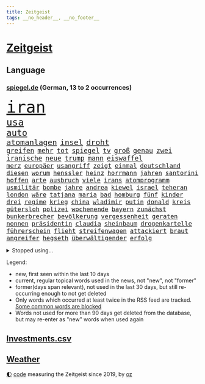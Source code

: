```yaml
---
title: Zeitgeist
tags: __no_header__, __no_footer__
---
```


# [Zeitgeist](https://oliz.io/zeitgeist/)

## Language

<h3><a href="https://www.spiegel.de" target="_blank">spiegel.de</a> (German, 13 to 2 occurrences)</h3>
<p style="font-family:monospace">
<span style="font-size:32pt"><a href="news_links.html#iran" class="current">iran</a></span>
<br>
<span style="font-size:19pt"><a href="news_links.html#usa" class="current">usa</a></span>
<br>
<span style="font-size:17pt"><a href="news_links.html#auto" class="current">auto</a></span>
<br>
<span style="font-size:15pt"><a href="news_links.html#atomanlagen" class="new">atomanlagen</a></span>
<span style="font-size:15pt"><a href="news_links.html#insel" class="current">insel</a></span>
<span style="font-size:15pt"><a href="news_links.html#droht" class="current">droht</a></span>
<br>
<span style="font-size:13pt"><a href="news_links.html#greifen" class="current">greifen</a></span>
<span style="font-size:13pt"><a href="news_links.html#mehr" class="current">mehr</a></span>
<span style="font-size:13pt"><a href="news_links.html#tot" class="current">tot</a></span>
<span style="font-size:13pt"><a href="news_links.html#spiegel" class="current">spiegel</a></span>
<span style="font-size:13pt"><a href="news_links.html#tv" class="current">tv</a></span>
<span style="font-size:13pt"><a href="news_links.html#groß" class="current">groß</a></span>
<span style="font-size:13pt"><a href="news_links.html#genau" class="current">genau</a></span>
<span style="font-size:13pt"><a href="news_links.html#zwei" class="current">zwei</a></span>
<span style="font-size:13pt"><a href="news_links.html#iranische" class="current">iranische</a></span>
<span style="font-size:13pt"><a href="news_links.html#neue" class="current">neue</a></span>
<span style="font-size:13pt"><a href="news_links.html#trump" class="current">trump</a></span>
<span style="font-size:13pt"><a href="news_links.html#mann" class="current">mann</a></span>
<span style="font-size:13pt"><a href="news_links.html#eiswaffel" class="new">eiswaffel</a></span>
<br>
<span style="font-size:12pt"><a href="news_links.html#merz" class="current">merz</a></span>
<span style="font-size:12pt"><a href="news_links.html#europäer" class="current">europäer</a></span>
<span style="font-size:12pt"><a href="news_links.html#usangriff" class="new">usangriff</a></span>
<span style="font-size:12pt"><a href="news_links.html#zeigt" class="current">zeigt</a></span>
<span style="font-size:12pt"><a href="news_links.html#einmal" class="current">einmal</a></span>
<span style="font-size:12pt"><a href="news_links.html#deutschland" class="current">deutschland</a></span>
<span style="font-size:12pt"><a href="news_links.html#diesen" class="current">diesen</a></span>
<span style="font-size:12pt"><a href="news_links.html#worum" class="current">worum</a></span>
<span style="font-size:12pt"><a href="news_links.html#henssler" class="new">henssler</a></span>
<span style="font-size:12pt"><a href="news_links.html#heinz" class="current">heinz</a></span>
<span style="font-size:12pt"><a href="news_links.html#horrmann" class="new">horrmann</a></span>
<span style="font-size:12pt"><a href="news_links.html#jahren" class="current">jahren</a></span>
<span style="font-size:12pt"><a href="news_links.html#santorini" class="new">santorini</a></span>
<span style="font-size:12pt"><a href="news_links.html#hoffen" class="current">hoffen</a></span>
<span style="font-size:12pt"><a href="news_links.html#arte" class="current">arte</a></span>
<span style="font-size:12pt"><a href="news_links.html#ausbruch" class="current">ausbruch</a></span>
<span style="font-size:12pt"><a href="news_links.html#viele" class="current">viele</a></span>
<span style="font-size:12pt"><a href="news_links.html#irans" class="current">irans</a></span>
<span style="font-size:12pt"><a href="news_links.html#atomprogramm" class="current">atomprogramm</a></span>
<span style="font-size:12pt"><a href="news_links.html#usmilitär" class="current">usmilitär</a></span>
<span style="font-size:12pt"><a href="news_links.html#bombe" class="current">bombe</a></span>
<span style="font-size:12pt"><a href="news_links.html#jahre" class="current">jahre</a></span>
<span style="font-size:12pt"><a href="news_links.html#andrea" class="current">andrea</a></span>
<span style="font-size:12pt"><a href="news_links.html#kiewel" class="new">kiewel</a></span>
<span style="font-size:12pt"><a href="news_links.html#israel" class="current">israel</a></span>
<span style="font-size:12pt"><a href="news_links.html#teheran" class="current">teheran</a></span>
<span style="font-size:12pt"><a href="news_links.html#london" class="current">london</a></span>
<span style="font-size:12pt"><a href="news_links.html#wäre" class="current">wäre</a></span>
<span style="font-size:12pt"><a href="news_links.html#tatjana" class="new">tatjana</a></span>
<span style="font-size:12pt"><a href="news_links.html#maria" class="current">maria</a></span>
<span style="font-size:12pt"><a href="news_links.html#bad" class="current">bad</a></span>
<span style="font-size:12pt"><a href="news_links.html#homburg" class="new">homburg</a></span>
<span style="font-size:12pt"><a href="news_links.html#fünf" class="current">fünf</a></span>
<span style="font-size:12pt"><a href="news_links.html#kinder" class="current">kinder</a></span>
<span style="font-size:12pt"><a href="news_links.html#drei" class="current">drei</a></span>
<span style="font-size:12pt"><a href="news_links.html#regime" class="current">regime</a></span>
<span style="font-size:12pt"><a href="news_links.html#krieg" class="current">krieg</a></span>
<span style="font-size:12pt"><a href="news_links.html#china" class="current">china</a></span>
<span style="font-size:12pt"><a href="news_links.html#wladimir" class="current">wladimir</a></span>
<span style="font-size:12pt"><a href="news_links.html#putin" class="current">putin</a></span>
<span style="font-size:12pt"><a href="news_links.html#donald" class="current">donald</a></span>
<span style="font-size:12pt"><a href="news_links.html#kreis" class="current">kreis</a></span>
<span style="font-size:12pt"><a href="news_links.html#gütersloh" class="new">gütersloh</a></span>
<span style="font-size:12pt"><a href="news_links.html#polizei" class="current">polizei</a></span>
<span style="font-size:12pt"><a href="news_links.html#wochenende" class="current">wochenende</a></span>
<span style="font-size:12pt"><a href="news_links.html#bayern" class="current">bayern</a></span>
<span style="font-size:12pt"><a href="news_links.html#zunächst" class="current">zunächst</a></span>
<span style="font-size:12pt"><a href="news_links.html#bunkerbrecher" class="new">bunkerbrecher</a></span>
<span style="font-size:12pt"><a href="news_links.html#bevölkerung" class="current">bevölkerung</a></span>
<span style="font-size:12pt"><a href="news_links.html#vergessenheit" class="current">vergessenheit</a></span>
<span style="font-size:12pt"><a href="news_links.html#geraten" class="current">geraten</a></span>
<span style="font-size:12pt"><a href="news_links.html#nonnen" class="new">nonnen</a></span>
<span style="font-size:12pt"><a href="news_links.html#präsidentin" class="current">präsidentin</a></span>
<span style="font-size:12pt"><a href="news_links.html#claudia" class="current">claudia</a></span>
<span style="font-size:12pt"><a href="news_links.html#sheinbaum" class="current">sheinbaum</a></span>
<span style="font-size:12pt"><a href="news_links.html#drogenkartelle" class="new">drogenkartelle</a></span>
<span style="font-size:12pt"><a href="news_links.html#führerschein" class="current">führerschein</a></span>
<span style="font-size:12pt"><a href="news_links.html#flieht" class="current">flieht</a></span>
<span style="font-size:12pt"><a href="news_links.html#streifenwagen" class="new">streifenwagen</a></span>
<span style="font-size:12pt"><a href="news_links.html#attackiert" class="current">attackiert</a></span>
<span style="font-size:12pt"><a href="news_links.html#braut" class="new">braut</a></span>
<span style="font-size:12pt"><a href="news_links.html#angreifer" class="current">angreifer</a></span>
<span style="font-size:12pt"><a href="news_links.html#hegseth" class="current">hegseth</a></span>
<span style="font-size:12pt"><a href="news_links.html#überwältigender" class="new">überwältigender</a></span>
<span style="font-size:12pt"><a href="news_links.html#erfolg" class="current">erfolg</a></span>
</p>
<details>
<summary>Stopped using...</summary>
<p class="former" style="font-size:12pt">
bank(1705) nachfolge(1705) vfl(1705) dauerhaft(1704) leichter(1704) vergeben(1704) beschreibt(1703) empörung(1703) 2021(1702) diskutieren(1702) durchsucht(1702) müsse(1702) reich(1702) positiv(1701) punkte(1701) warentest(1701) aussage(1699) bestimmte(1699) lindner(1699) livestream(1699) obama(1699) pflege(1699) schiff(1699) amerikaner(1698) amsterdam(1698) guter(1698) kämpfe(1698) prinz(1698) riss(1698) beispielen(1697) eintracht(1697) fdpchef(1697) karl(1697) kolumnist(1697) kraftvoll(1697) lauterbach(1697) literatur(1697) müller(1697) solle(1697) who(1697) befürchten(1696) generalsekretär(1696) hotel(1696) untersagt(1696) wirken(1696) forderte(1695) hieß(1695) jedenfalls(1695) anteil(1694) schwarze(1694) allianz(1693) gemeinsamen(1693) gestellt(1693) west(1693) öffentlichkeit(1693) anlass(1692) hölle(1692) verbreitet(1692) wolle(1692) entsetzt(1690) geldstrafe(1690) projekt(1690) unbedingt(1690) 10(1689) lieben(1689) online(1689) parteien(1689) anbieter(1688) athleten(1687) heil(1687) schottland(1687) entscheidenden(1686) i(1686) offiziellen(1686) restaurants(1686) system(1686) brite(1685) klären(1685) genauso(1684) meist(1684) half(1683) juristisch(1682) mieten(1682) polnische(1682) dran(1681) herr(1681) lücke(1680) affäre(1679) beschlagnahmt(1679) holocaust(1679) sendung(1678) spitzenreiter(1678) spüren(1678) belegen(1677) trauert(1675) richard(1674) bundesverfassungsgericht(1673) bisherigen(1671) verkehr(1670) sportler(1668) unterdessen(1663) zeigten(1659) kandidatur(1657) startup(1648) leiter(1612) diagnose(1590) öffnet(1589) sahra(1559) wagenknecht(1559) gebeten(1522) finanziert(1498) abgegeben(1470) serbien(1459) volk(1441) verurteilung(1413) konzerns(1399) erkrankte(1388) gewohnt(1370) schulden(1344) älteste(1338) lädt(1318) magazin(1313) verteidiger(1307) ausgeben(1303) loch(1281) kanzlers(1257) propaganda(1251) symbol(1250) ben(1241) spektakel(1241) spaltung(1225) einheit(1222) helikopter(1221) fake(1216) heißen(1210) brüder(1203) terror(1193) 34(1172) eingetroffen(1171) unterliegt(1119) politisches(1116) konzerte(1113) dänischen(1103) kaffee(1093) youtube(1091) andrew(1082) neustart(1080) gegenwart(1079) 16jähriger(1069) verstoßen(1067) schwächelt(1061) ähnlichen(1056) digitale(1053) globalen(1044) offizielle(1036) giorgia(1030) antarktis(1016) kommunikation(1001) ersetzt(995) begegnung(985) psychologin(982) wählt(977) überraschenden(973) eric(945) gesprengt(933) böhmermann(932) überlebende(920) größeren(903) jahresbeginn(903) hinnehmen(901) verwendet(897) rammt(894) jung(885) passanten(880) islamistischen(863) filmen(853) schöner(847) vermeintliche(845) rechtspopulisten(825) fließen(817) betreiben(815) betrunkener(800) massenhaft(776) beine(773) auffällig(758) parteitag(758) auswirken(752) kane(752) schlagabtausch(747) schönsten(746) drastische(721) rechtsextremer(721) schuldenbremse(712) weisen(704) pass(701) auswahl(700) csuchef(698) besiegen(692) lagen(686) metropole(684) islamistische(677) vergangene(676) forschern(673) metern(665) verkehrsunfall(653) trendwende(651) generalbundesanwalt(635) gewechselt(634) fußballfans(632) 76(628) reformiert(626) spdgeneralsekretär(625) auftritte(622) qualifikation(621) fehlte(619) zurückhaltend(617) strafgerichtshof(615) taucht(603) bist(602) begründet(599) nächte(598) terrororganisation(584) dokument(581) mohammad(580) via(578) wild(578) klingen(577) signalisiert(563) aufwand(559) verschaffen(558) robbie(547) bundestagswahl(544) demnächst(542) größe(536) dorthin(533) guardiola(531) billie(528) giftige(525) geschützt(524) nicole(521) vincent(520) pep(515) begegnen(511) gesetzliche(503) wettkampf(502) anhörung(498) kinos(495) sächsische(494) elton(489) abgewiesen(484) konzept(484) plänen(479) verbotene(478) sportlichen(469) verzögern(469) raf(468) gefeuert(465) befragt(462) ranking(462) apples(460) höchstwert(454) kreativ(454) lüge(452) outfits(447) überlassen(447) jamal(446) musiala(446) jacht(445) dominanz(444) ersatz(444) pole(442) abgrund(440) vorschriften(433) ausprobiert(427) größtes(424) entlassung(422) escooter(422) bedingung(420) gesenkt(420) einheimische(416) prägt(414) engel(412) ablauf(408) gezielten(402) klug(402) spdspitze(402) kehren(399) entgeht(398) bmw(396) kryptowährung(396) jeweiligen(394) 28jährige(389) heimspiel(384) schlacht(383) schütze(382) brutalen(381) heimatstadt(380) begeisterung(379) geteilt(379) azubis(377) nirgendwo(374) regensburg(374) stehe(369) jubel(367) tourist(367) albanien(365) ordnete(365) basel(361) esken(361) gemeint(361) neuestes(361) fitness(360) beschweren(354) warnte(354) gebissen(351) urteile(351) wussten(351) harris(350) rückblick(349) stream(348) umsatz(346) toben(342) gekämpft(340) interaktiven(340) jemanden(339) reihen(339) moderierte(338) bekamen(336) wanderer(336) fitnessstudio(335) gemeinsames(335) ryanair(333) attestiert(328) erkunden(326) wildnis(325) verkörpert(322) abnehmspritzen(320) starkem(319) vorgeschlagen(319) ansehen(318) anrichten(314) bundesnetzagentur(312) merkt(311) lächerlich(310) verzweifelt(309) adele(307) northvolt(307) ausgestattet(305) verließ(305) ahmed(304) einigkeit(299) aktionäre(298) allzu(298) lautet(297) 29jährige(296) traditionelle(296) verfolgungsjagd(294) vermeidet(294) wolf(292) bach(290) signale(287) kapital(286) weitermachen(284) schnäppchen(283) übernahm(283) khan(282) pate(282) júnior(280) witze(279) dürr(278) gelangt(278) spieltag(273) tolle(270) trieb(270) bezichtigt(268) krebserkrankung(268) anlässlich(264) beschimpfte(262) liam(262) mitarbeiterinnen(262) usbundesstaaten(262) code(261) bastelt(259) geschenke(259) 2500(258) kabel(258) scheidende(257) 02(256) stimmten(256) esc(255) eberl(253) dieter(252) direkte(252) blume(250) königreich(250) skispringen(250) günstigen(248) rockstar(246) zählen(245) eilt(244) frisur(244) fröhliche(243) häme(243) weh(241) erpresser(239) exemplar(238) fische(238) antisemitischen(237) brett(236) laufenden(236) raphael(235) sportdirektor(234) apps(233) designierte(231) anderswo(230) pink(228) euch(227) getrennt(227) trends(227) zusammenarbeiten(227) johannes(226) manipulieren(226) französischer(225) größeres(225) natogeneralsekretär(225) fortan(224) gary(224) exporte(223) dunkelheit(221) gestimmt(221) moore(218) radikal(218) holocaustüberlebende(217) millionenbetrag(216) grab(215) schlappe(215) tarife(215) pyrotechnik(214) uhaft(214) andrij(211) beleg(211) android(210) bekomme(207) inmitten(207) exchef(206) konzernen(206) zufriedenheit(206) kongress(203) kurden(203) ruhen(203) lopez(201) unbekannter(201) unterdrückung(200) beschwerde(198) dienste(195) entgleist(195) unsichere(195) queeren(194) repräsentantenhaus(194) wehtun(193) berücksichtigt(192) fraktionschef(192) stärkung(192) unheimliche(192) gegeneinander(191) wirtschaftsweisen(191) prozentpunkte(190) 57(189) onlyfans(188) pompeji(187) rechtsradikalen(185) amtseinführung(184) scholz'(184) ausfällen(183) apotheke(181) leiten(181) befreiung(180) baugenehmigungen(179) nachtklub(178) zusammengetragen(178) schwacher(177) strafgerichtshofs(177) sämtliche(177) vereinigte(177) argument(176) befragung(176) models(176) derselben(175) schiffsunglück(175) mexikanische(174) sorgerecht(172) wunde(171) aufbruchstimmung(170) großbank(170) preiserhöhungen(168) tabelle(168) begriffen(167) fbichef(167) verunglücken(167) absetzung(165) affront(165) kannten(165) bewusstlos(163) schlagzeuger(163) feuern(161) heide(161) lüneburger(161) faktoren(160) kanadas(160) rezepte(160) diagnostiziert(159) skurrile(159) zeitdruck(159) empfehlen(157) konzepte(157) mythos(157) standards(157) verhandlung(157) institution(156) op(156) 14jähriger(155) boni(155) kaninchen(155) kriegt(155) produktionen(155) tafeln(155) gedrängt(154) natochef(154) usbehörde(153) wiener(153) bayrou(152) farage(152) françois(152) iphone(152) tatverdacht(152) wonach(152) law(151) alsharaa(150) beliebtes(149) überstehen(149) familiengeschichte(148) luke(148) täters(148) fahrten(147) petersplatz(147) pontifex(147) schärfere(147) nigel(146) treu(146) unsicherheiten(146) veränderung(146) abziehen(145) diät(145) schwede(145) partys(144) skandale(144) vorteil(144) wiederholten(144) mund(143) nächstenliebe(143) testament(141) trinkwasser(141) behauptung(140) currywurst(140) johanna(140) salman(140) 77(139) londons(139) vietnam(139) durchsuchten(138) messerangreifer(138) predigt(138) spektakuläre(136) fußgängerzone(135) mittelpunkt(135) trauerfeier(135) monatelang(134) erteilen(133) gesunde(133) gläubige(133) neigt(133) wehretat(133) ratschlag(132) entkommt(131) gültig(131) kriegsende(131) schlimmen(131) fortbildungen(130) mithalten(130) ausländer(129) erneuerung(129) rechnerisch(129) schleswigholsteins(129) verzweifelten(129) istanbuler(127) militärausgaben(127) kuriosesten(126) rentenversicherung(126) ushauptstadt(125) weltspitze(125) belgrad(123) bequem(123) spannung(122) flüssen(121) unterzeichnet(121) sun(120) ungültig(120) fern(119) anfrage(118) fix(118) iea(118) parlamentarische(118) tenniswelt(118) lebenslauf(117) mexikaner(116) schneidet(116) aufholjagd(115) yuval(115) beherrscht(114) biopic(114) boulevardzeitung(114) buhrufe(114) 13jähriger(113) mrbeast(113) verfassungsbeschwerde(113) empfindliche(112) hauptgericht(112) tornados(112) forscherinnen(110) kovač(110) niko(110) angeschlagen(109) ekrem(109) raab(109) wolken(109) faszination(108) pflegende(108) würdigung(108) abitur(107) boston(106) siege(106) handynutzung(105) südpol(105) aufruf(104) bezahlte(104) burkina(104) faso(104) roy(104) rtl(104) entfernten(103) kanye(103) liveanalyse(103) meereis(103) riesiges(103) arbeitslosenzahl(102) aufgehen(102) bombenanschlag(102) engagierte(102) vorurteilen(102) bvg(101) karneval(101) plakaten(101) prag(101) unescoweltkulturerbe(101) langfristigen(100) eingestochen(99) staats(99) abhilfe(97) opa(97) scheinbar(97) staatspräsident(97) zerrissen(97) überzeugung(97) großvater(96) henning(96) legalen(96) moderner(96) ausschuss(95) milliardeninvestitionen(95) selbstständig(95) tücken(95) absicherung(94) arg(94) braun(94) fortnite(94) parteifreunde(94) weißes(94) besänftigen(93) jetzigen(93) kredite(93) künstlich(93) mitnehmen(93) watch(93) bodentruppen(92) friedensgesprächen(92) generalstaatsanwaltschaft(91) human(91) reichsbürgergruppe(91) rights(91) gegners(90) geschlechtern(90) kreuzverhör(90) mitsprache(90) packungen(90) steuergeld(90) zweifelhafte(90) bemerkenswert(89) robust(89) auslöst(88) gedachten(88) konzentriert(88) mexikanischen(88) papstes(87) sessel(87) skizziert(87) speisekarten(87) widersprach(87) anbieten(86) frauenleiche(86) kentucky(86) krachte(86) rückzieher(86) dramatischer(85) erhöhung(85) gegnerischen(85) kirchenoberhaupt(85) klassenerhalt(85) kommentatoren(85) preispolitik(85) vinyl(85) überzahl(85) aggressor(84) banknoten(84) dan(84) geldscheine(84) gleise(84) hormone(84) kaution(84) riad(84) vorantreiben(84) zelebrieren(84) 24jährigen(83) astronaut(83) expartnerin(83) iwstudie(83) sbahnen(83) wirbeln(83) ärmsten(83) bradley(82) entstand(82) fcfans(82) fuest(82) kniggeexperte(82) peppa(82) schwarzwald(82) selbstverständnis(82) wutz(82) dreist(81) expolitiker(81) geburtstags(81) hanoi(81) sofia(81) warmen(81) looks(80) masche(80) politischem(80) prozesse(80) schwarzrot(80) schwarzroten(80) antreibt(79) blutende(79) hintertreffen(79) wortgefecht(79) asiatische(78) auszuweisen(78) hingelegt(78) infolge(78) jj(78) luxusjacht(78) machbar(78) narren(78) wüst(78) baller(77) bbc(77) entkam(77) eon(77) führenden(77) führungsrolle(77) howard(77) kopiert(77) lutnick(77) pkk(77) zerbricht(77) ausschlaggebend(76) beschlossene(76) büttner(76) canaria(76) gran(76) josé(76) karim(76) lizzo(76) munich(76) rückversicherer(76) toronto(76) übung(76) gewinne(75) günstigsten(75) periode(75) croissants(74) großbaustelle(74) hängepartie(74) mancher(74) freundlichkeit(73) roberts(73) story(73) tragische(73) trophäen(73) aufwind(72) avocado(72) exkanzlerin(72) kunstform(72) präsidentschaftswahlkampf(72) vorzubereiten(72) ackermann(71) ausgebildet(71) besessen(71) entertainment(71) hinten(71) schwerpunkte(71) verhandlern(71) wehrbeauftragten(71) 13000(70) animieren(70) glyphosat(70) liberaler(70) pfizer(70) ushandelsminister(70) überschreitet(70) 118(69) abgesehen(69) anzugskandal(69) flugblätter(69) geldes(69) herauskommen(69) livestreams(69) materialschlacht(69) sahelzone(69) begeben(68) entworfen(68) extremistische(68) hochwasser(68) meetings(68) parteiführung(68) spdministerpräsident(68) führungsriege(67) gästen(67) kraftakt(67) lego(67) metro(67) prunk(67) präsidium(67) titelträger(67) wandte(67) architektur(66) doppelrolle(66) etat(66) gewahrsam(66) jubelten(66) vakant(66) vorsitz(66) zweidrittelmehrheit(66) airbnb(65) brückenbauer(65) fahrers(65) kolonialmacht(65) stiefvater(65) weitreichenden(65) analysten(64) einsturz(64) erfolgreiches(64) prahlt(64) reiseziele(64) stalin(64) kindersitze(63) läden(63) north(63) qualifying(63) steckten(63) stillen(63) wachstumsprognose(63) doppelstaatler(62) einschränkung(62) i̇mamoğlu(62) orientieren(62) parat(62) podium(62) schiffs(62) telefonieren(62) umweltfreundlich(62) weltranglistendritte(62) antiterroreinheit(61) dieb(61) ethisch(61) grenzpolizisten(61) ronen(61) schwanger(61) verzerrten(61) wiedergefunden(61) beute(60) briefing(60) copilot(60) gefälschten(60) lotse(60) pisa(60) waffenstillstandes(60) 65000(59) abtreibungsrecht(59) beinhaltet(59) gott(59) mitentscheiden(59) tiraden(59) werbespots(59) zurückkehren(59) 199(58) finnen(58) journalismus(58) mitbegründer(58) plenum(58) verseucht(58) 30jährige(57) 36jähriger(57) begehrten(57) nachhaltigkeit(57) spione(57) ukrainegespräche(57) wertvollste(57) zollstreits(57) denzel(56) diamanten(56) genuss(56) handwerker(56) ifochef(56) lebensgeschichte(56) lyon(56) olympique(56) vorlesen(56) waldstücke(56) iren(55) verhältnissen(55) wetterte(55) apotheken(54) ausgebrannt(54) datenvolumen(54) fitzek(54) gewerkschafter(54) jordan(54) ptpa(54) sichere(54) spielervertretung(54) verteidigungspolitiker(54) wälder(54) monsanto(53) serbiens(53) angehenden(52) enormen(52) ullrich(52) dringt(51) erwärmt(51) hitzewellen(51) lehrstunde(51) preisgegeben(51) aktivistinnen(50) armstrong(50) gewöhnt(50) hailey(50) rogge(50) säuglings(50) verkäufe(50) befugnisse(49) hochhauses(49) karsten(49) kriminalstatistik(49) kuscheln(49) liechtenstein(49) minutenlang(49) rückbau(49) springsteen(49) sturzfluten(49) tempel(49) 2003(48) alge(48) bäumen(48) depardieu(48) gérard(48) spontan(48) wütenden(48) angedroht(47) ausspioniert(47) del(47) dj(47) fußballbundesligisten(47) gerufen(47) gerührt(47) klicks(47) lukrativen(47) mafia(47) onlinehass(47) satellitenbilder(47) sätze(47) inspiration(46) klaut(46) tagesschau(46) thiel(46) tribut(46) tänzer(46) angesprochen(45) einzuhalten(45) hemmungen(45) männlichkeit(45) weggefährten(45) wohnungsmarkt(45) ausscheidungen(44) eurostaaten(44) wassersparen(44) bewegenden(43) eindrucksvoll(43) gags(43) niederbayern(43) rückführung(43) rüstungsgeschäft(43) probt(42) schwimmer(42) bundeskabinett(41) leitindex(41) propalästinensischer(41) rechenzentrum(41) selbstauflösung(41) siegfried(41) tätigkeit(41) 64jährige(40) estnische(40) exprofi(40) isst(40) luftstreitkräfte(40) mitteilt(40) rausschmiss(40) abwechslung(39) aufgedeckt(39) emotionaler(39) kürzester(39) menschenleben(39) scott(39) streamen(39) zurückliegt(39) ägyptische(39) einpflanzen(38) held(38) korrupt(38) niere(38) reserven(38) rushdie(38) absichtlich(37) einlegen(37) kostüme(37) lindau(37) militäroffensive(37) missouri(37) verschont(37) ausschussvorsitze(36) clean(36) einspruch(36) formulierungen(36) klägerinnen(36) yair(36) bosse(35) entlastung(35) erfolgsserie(35) jeffrey(35) lebensunterhalt(35) rasern(35) tänzerinnen(35) bessent(34) blutige(34) breuer(34) finanzministerium(34) gemischten(34) generalinspekteur(34) polizeigewerkschaft(34) radikalisierung(34) thorsten(34) transplantationen(34) vorgenommen(34) wiedergutmachung(34) ausweisen(33) bedürfnis(33) destabilisieren(33) graffiti(33) handgepäck(33) hergestellte(33) hvv(33) kurve(33) rüstungsgüter(33) starkey(33) treue(33) vertriebene(33) zak(33) abba(32) apokalyptisches(32) christ(32) feierlichkeiten(32) hollen(32) reagan(32) ronald(32) algerien(31) bizarrer(31) haftbefehle(31) kenton(31) mammutprozess(31) rutte(31) techkonzerne(31) wilke(31) zeugenstand(31) angeln(30) atpturnier(30) bergab(30) bestehe(30) frittiertes(30) meistverkauften(30) raabs(30) anfragen(29) bewundern(29) deutschkolumne(28) güte(28) jarvis(28) kategorisch(28) pommes(28) portion(28) schwiegersohn(28) verbrennt(28) vorfahren(28) abendessen(27) ahnungslos(27) don(27) gewaltbereit(27) lineker(27) pettit(27) psychiater(27) rafterroristen(27) statue(27) unverantwortlich(27) gewinnst(26) laune(26) salat(26) weiht(26) zuständige(26) handlung(25) voraussetzung(25) beleuchtet(24) dato(24) erschwingliche(24) irreguläre(24) schiefgehen(24) sperrmüll(24) finalturnier(23) getesteten(23) hai(23) historischem(23) höchstem(23) kannte(23) platzierung(23) stadtverwaltung(23) territoriale(23) verbleib(23) zurückgeht(23) 35jährigen(22) jersey(22) nbaplayoffs(22) revolutionierte(22) wertschätzung(22) überarbeitet(22) argumentieren(21) bedrohten(21) künstlerin(21) meinungen(21) mobilnummer(21) offline(21) points(21) retrolook(21) spiegelteam(21) usatrumpnews(21) 1100(20) beabsichtigt(20) bettelt(20) fehlstart(20) floh(20) gewähren(20) grundsteuer(20) sa’ar(20) zweifelhafter(20) abgesichert(19) jüdisches(19) offensivstar(19) systemsprenger(19) vernichtung(19) fehlverhaltens(18) jagen(18) losgeworden(18) pfad(18) verbliebenen(18) wildeste(18) allergiker(17) aufgebaut(17) beißen(17) moregründer(16) stadtvierteln(16) zugefügt(16) 1908(15) bestimmter(15) fälschen(15) schnieder(15) schwachstelle(15) spart(15) spdfraktion(15) weltstar(15) andersdenkende(14) drotschmann(14) mirko(14) mrwissen2go(14) port(14) turbulente(14) weltberühmten(14) aufgestiegen(13) erzrivalen(13) fakeshops(13) netzwerken(13) prevost(13) störungen(13) verbotsverfahren(13) 69jährige(12) dringende(12) düpiert(12) flugblättern(12) generalsekretärin(12) d’italia(11) konflikten(11) regierungserklärung(11)
</p>
</details>
<p>Legend:
<ul>
<li><span class="new">new</span>, first seen within the last 10 days</li>
<li><span class="current">current</span>, regular topical words used in the news, not "new", not "former"</li>
<li><span class="former">former(days span relevant)</span>, not used in the last 30 days, but still re-occurring enough to not get deleted</li>
<li>Only words which occurred at least twice in the RSS feed are tracked. <a href="language/filters.py">Some common words are blocked</a></li>
<li>Words not used for more than 90 days get deleted from the database, but may re-enter as "new" words when used again</li>
</ul>
</p>

## [Investments](investments.html)[.csv](investments.csv)

## [Weather](weather.html)

<footer>
<a href="javascript:toggleTheme()" class="nav">🌓</a>
<a href="https://github.com/ooz/zeitgeist">code</a> measuring the Zeitgeist since 2019, by <a href="https://oliz.io">oz</a>
</footer>
